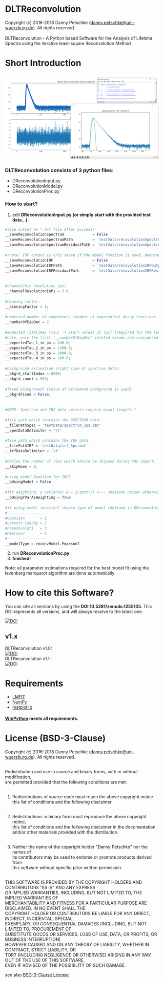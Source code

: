 # DLTReconvolution
Copyright (c) 2016-2018 Danny Petschke (danny.petschke@uni-wuerzburg.de). All rights reserved.<br><br>
DLTReconvolution - A Python based Software for the Analysis of Lifetime Spectra using the iterative least-square Reconvolution Method

# Short Introduction

![DLTReconvolution output](/testData/demo.png)

### DLTReconvolution consists of 3 python files:

- DReconvolutionInput.py
- DReconvolutionModel.py
- DReconvolutionProc.py

### How to start?

1. edit <b>DReconvolutionInput.py (or simply start with the provided test data...)</b>:

```python
#save output as *.txt file after success?
__saveReconvolutionSpectrum             = False
__saveReconvolutionSpectrumPath         = 'testData/recovolutionSpectrumOutput.txt'
__saveReconvolutionSpectrumResidualPath = 'testData/recovolutionSpectrumResidualsOutput.txt'

#!note: IRF output is only saved if the model function is used, meaning--> (__bUsingModel = True)
__saveReconvolutionIRF                  = False
__saveReconvolutionIRFPath              = 'testData/recovolutionIRFOutput.txt'
__saveReconvolutionIRFResidualPath      = 'testData/recovolutionIRFResidualsOutput.txt'


#channel/bin resolution [ps]
__channelResolutionInPs = 5.0

#binning factor:
__binningFactor = 1;

#expected number of components (number of exponential decay functions - LIMITED to MAX: 4):
__numberOfExpDec = 2

#expected lifetimes (tau) -> start values in [ps] (required for the levenberg marquardt fit using lmfit library)
#note: only the first '__numberOfExpDec' related values are considered (e.g.: for __numberOfExpDec = 2 --> __expectedTau_1_in_ps AND __expectedTau_2_in_ps)
__expectedTau_1_in_ps = 240.0;
__expectedTau_2_in_ps = 1200.0;
__expectedTau_3_in_ps = 2800.0;
__expectedTau_4_in_ps = 160.0;

#background estimation (right side of spectrum data):
__bkgrd_startIndex = 8000;
__bkgrd_count = 999;

#fixed background? (value of estimated background is used)
__bkgrdFixed = False;


#NOTE: Spectrum and IRF data vectors require equal length!!!

#file path which contains the SPECTRUM data:
__filePathSpec = 'testData/spectrum_5ps.dat'
__specDataDelimiter = '\t'

#file path which contains the IRF data:
__filePathIRF = 'testData/irf_5ps.dat'
__irfDataDelimiter = '\t'

#define the number of rows which should be skipped during the import:
__skipRows = 0;

#using model function for IRF?
__bUsingModel = False

#fit weighting: y variance? w = 1/sqrt(y) <--- <poisson noise> otherwise the weighting is equally distributed: w = 1
__bUsingYVarAsWeighting = True

#if using model function? choose type of model (defined in DReconvolutionModel.py):
#------------------
#Gaussian       = 1
#Lorentz_Cauchy = 2
#Pseudovoigt1   = 3
#Pearson7       = 4
#------------------
__modelType = reconvModel.Pearson7
```
2. run <b>DReconvolutionProc.py</b>
3. <b>finished!</b>

Note: all parameter estimations required for the best model fit using the levenberg marquardt algorithm are done automatically. 

# How to cite this Software?

You can cite all versions by using the <b>DOI 10.5281/zenodo.1255105</b>. This DOI represents all versions, and will always resolve to the latest one.<br>

[![DOI](https://zenodo.org/badge/DOI/10.5281/zenodo.1255105.svg)](https://doi.org/10.5281/zenodo.1255105)

## v1.x
DLTReconvolution v1.0:<br>[![DOI](https://zenodo.org/badge/135028235.svg)](https://zenodo.org/badge/latestdoi/135028235)<br>
DLTReconvolution v1.1:<br>[![DOI](https://zenodo.org/badge/DOI/10.5281/zenodo.1414107.svg)](https://doi.org/10.5281/zenodo.1414107)<br>

# Requirements
- [LMFIT](https://lmfit.github.io/lmfit-py/model.html) 
- [NumPy](http://www.numpy.org/) 
- [matplotlib](https://matplotlib.org/)<br>

#### [WinPython](https://sourceforge.net/projects/winpython/) meets all requirements. 

# License (BSD-3-Clause)

Copyright (c) 2016-2018 Danny Petschke (danny.petschke@uni-wuerzburg.de). All rights reserved.<br><br>

Redistribution and use in source and binary forms, with or without modification,<br> 
are permitted provided that the following conditions are met:<br><br>

 1. Redistributions of source code must retain the above copyright notice<br>
    this list of conditions and the following disclaimer.<br><br>

 2. Redistributions in binary form must reproduce the above copyright notice,<br> 
    this list of conditions and the following disclaimer in the documentation<br> 
    and/or other materials provided with the distribution.<br><br>

 3. Neither the name of the copyright holder "Danny Petschke" nor the names of<br> 
    its contributors may be used to endorse or promote products derived from <br>
    this software without specific prior written permission.<br><br>


 THIS SOFTWARE IS PROVIDED BY THE COPYRIGHT HOLDERS AND CONTRIBUTORS "AS IS" AND ANY EXPRESS<br> 
 OR IMPLIED WARRANTIES, INCLUDING, BUT NOT LIMITED TO, THE IMPLIED WARRANTIES OF<br> 
 MERCHANTABILITY AND FITNESS FOR A PARTICULAR PURPOSE ARE DISCLAIMED. IN NO EVENT SHALL THE<br> 
 COPYRIGHT HOLDER OR CONTRIBUTORS BE LIABLE FOR ANY DIRECT, INDIRECT, INCIDENTAL, SPECIAL,<br> 
 EXEMPLARY, OR CONSEQUENTIAL DAMAGES (INCLUDING, BUT NOT LIMITED TO, PROCUREMENT OF<br> 
 SUBSTITUTE GOODS OR SERVICES; LOSS OF USE, DATA, OR PROFITS; OR BUSINESS INTERRUPTION)<br> 
 HOWEVER CAUSED AND ON ANY THEORY OF LIABILITY, WHETHER IN CONTRACT, STRICT LIABILITY, OR<br> 
 TORT (INCLUDING NEGLIGENCE OR OTHERWISE) ARISING IN ANY WAY OUT OF THE USE OF THIS SOFTWARE,<br> 
 EVEN IF ADVISED OF THE POSSIBILITY OF SUCH DAMAGE.<br>
 
 see also [BSD-3-Clause License](https://opensource.org/licenses/BSD-3-Clause)
